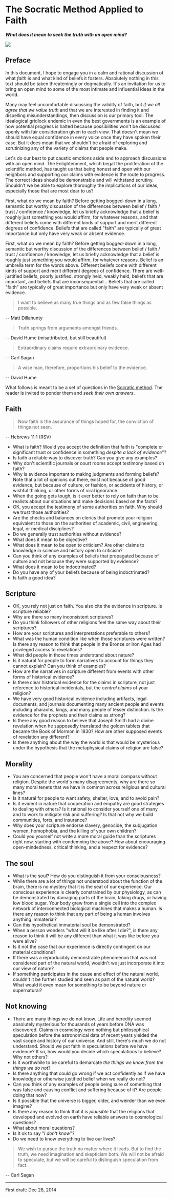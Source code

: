 The Socratic Method Applied to Faith
================================================================================

**_What does it mean to seek the truth with an open mind?_**


![](img/socrates-teaching.jpg)


Preface
--------------------------------------------------------------------------------

In this document, I hope to engage you in a calm and rational discussion
of what *faith* is and what kind of beliefs it fosters.
Absolutely nothing in this text should be taken threateningly or dogmatically.
It's an invitation for us to bring an open mind to some of the most intimate
and influential ideas in the world.

Many may feel uncomfortable discussing the validity of faith,
but *if we all agree that we value truth*
and that we are interested in
finding it and dispelling misunderstandings,
then discussion is our primary tool.
The idealogical gridlock endemic in even the best governments is an example of how
potential progress is halted because possibilities won't be discussed openly
with fair consideration given to each view.  That doesn't mean we should
have equal confidence in every voice once they have spoken their case.
But it does mean that we shouldn't be afraid of exploring and scrutinizing
any of the variety of claims that people make.

Let's do our best to put caustic emotions aside and to approach discussions
with an open mind.
The Enlightenment, which begat the proliferation of the scientific method, has taught us that being
honest and open with our neighbors and supporting our claims with evidence is the route to progress.
The correct ideas should be demonstrable and will withstand scrutiny.
Shouldn't we be able to explore thoroughly the implications of our
ideas, especially those that are most dear to us?

First, what do we mean by faith? Before getting bogged-down in a long, semantic
but worthy discussion of the differences between
belief / faith / trust / confidence / knowledge,
let us briefly acknowledge that a belief is roughly just something you would affirm,
for whatever reasons,
and that different beliefs come with different kinds of support and merit
different degrees of confidence.
Beliefs that are called "faith" are typically of great importance
but only have very weak or absent evidence.

First, what do we mean by faith? Before getting bogged-down in a long,
semantic but worthy discussion of the differences between
belief / faith / trust / confidence / knowledge,
let us briefly acknowledge that a belief is roughly just something
you would affirm, for whatever reasons.
Belief is an umbrella term for the words above.
Different beliefs come with different kinds of support
and merit different degrees of confidence.
There are well-justified beliefs, poorly justified,
strongly held, weakly held, beliefs that are important,
and beliefs that are inconsequential...
Beliefs that are called "faith" are typically of
great importance but only have very weak or absent evidence.

>   I want to believe as many true things and as few false things as possible.

-- Matt Dillahunty

>   Truth springs from arguments amongst friends.

-- David Hume (misattributed, but still beautiful)

>   Extraordinary claims require extraordinary evidence.

-- Carl Sagan

>   A wise man, therefore, proportions his belief to the evidence.

-- David Hume


What follows is meant to be a set of questions in the
[Socratic method](https://en.wikipedia.org/wiki/Socratic_method).
The reader is invited to ponder them and *seek their own answers*.


Faith
--------------------------------------------------------------------------------

>   Now faith is the assurance of things hoped for,
>   the conviction of things not seen.

-- Hebrews 11:1 (RSV)


-   What is faith?  Would you accept the definition that faith is
    "complete or significant trust or confidence in something *despite a lack of evidence*"?
-   Is faith a reliable way to discover truth?  Can you give any examples?
-   Why don't scientific journals or court rooms accept testimony based on faith?
-   Why is evidence important to making judgments and forming beliefs?
    Note that a lot of opinions out there, exist not because of good evidence,
    but because of culture, or fashion, or accidents of history, or wishful thinking,
    or other forms of viral ignorance. 
-   When the going gets tough, is it ever better to rely on faith than to
    be realists about our situations and make decisions based on the facts?
-   OK, you accept the testimony of some authorities on faith.
    Why should we trust those authorities?
-   Are the checks and balances on clerics that promote your religion
    equivalent to those on the authorities of academic, civil, engineering,
    legal, or medical disciplines?
-   Do we generally trust authorities without evidence?
-   What does it mean to be objective?
-   What does it mean to be open to criticism?
    Are other claims to knowledge in science and history open to criticism?
-   Can you think of any examples of beliefs that propagated because of
    culture and not because they were supported by evidence?
-   What does it mean to be indoctrinated?
-   Do you have any of your beliefs because of being indoctrinated?
-   Is faith a good idea?


Scripture
--------------------------------------------------------------------------------

-   OK, you rely not just on faith. You also cite the evidence in scripture.
    Is scripture reliable?
-   Why are there so many inconsistent scriptures?
-   Do you think followers of other religions feel the same way about their scriptures?
-   How are your scriptures and interpretations preferable to others?
-   What was the human condition like when those scriptures were written?
    Is there any reason to think that people in the Bronze or Iron Ages had
    privileged access to revelations?
-   What did people in those times understand about nature?
-   Is it natural for people to form narratives to account for things they cannot explain? 
    Can you think of examples?
-   How are the narratives in scripture different from events with other forms of historical evidence?
-   Is there clear historical evidence for the claims in scripture,
    not just reference to historical incidentals, but the *central claims* of your religion?
-   We have very good historical evidence including artifacts, legal documents, and journals
    documenting many ancient people and events including pharaohs, kings, and
    many people of lesser distinction.  Is the evidence for the prophets and
    their claims as strong?
-   Is there any good reason to believe that Joseph Smith had a divine revelation
    when he supposedly translated the golden tablets that became the Book of Mormon
    in 1830?  How are other supposed events of revelation any different?
-   Is there anything about the way the world is that would be mysterious
    under the hypothesis that the metaphysical claims of religion are false?


Morality
--------------------------------------------------------------------------------

-   You are concerned that people won't have a moral compass without religion.
    Despite the world's many disagreements, why are there so many moral tenets
    that we have in common across religious and cultural lines?
-   Is it natural for people to want safety, shelter, love, and to avoid pain?
-   Is it evident in nature that cooperation and empathy are good strategies
    to dealing with others?  Is it rational to consider yourself one of many and to work to
    mitigate risk and suffering?  Is that not why we build communities, forts, and insurance?
-   Why does your scripture endorse slavery, genocide, the subjugation women, homophobia,
    and the killing of your own children?
-   Could you yourself not write a more moral guide than the scriptures right now,
    starting with condemning the above?
    How about encouraging open-mindedness, critical thinking, and a respect for evidence?


The soul
--------------------------------------------------------------------------------

-   What is the soul?  How do you distinguish it from your consciousness?
-   While there are a lot of things not understood about the function of the brain,
    there is no mystery that it is the seat of our experience.
    Our conscious experience is clearly constrained by our physiology,
    as can be demonstrated by damaging parts of the brain, taking drugs,
    or having low blood sugar.  Your body grew from a single cell into the
    complex network of interconnected biological machines that makes a human.
    Is there any reason to think that any part of being a human involves anything
    immaterial?
-   Can this hypothetical immaterial soul be demonstrated?
-   When a person wonders "what will it be like after I die?",
    is there any reason to think it will be any different than what it was like
    before you were alive?
-   Is it not the case that our experience is directly contingent on our material
    conditions?
-   If there was a reproducibly demonstrable phenomenon that was not considered part of
    the natural world, wouldn't we just incorporate it into our view of nature?
-   If something participates in the cause and effect of the natural world,
    couldn't it be further studied and seen as part of the natural world?
    What would it even mean for something to be beyond nature or supernatural?


Not knowing
--------------------------------------------------------------------------------

-   There are many things we do not know.  Life and heredity seemed absolutely
    mysterious for thousands of years before DNA was discovered.
    Claims in cosmology were nothing but philosophical speculation before the
    astronomical data of recent years yielded the vast scope and history of our universe.
    And still, there's much we do not understand.
    Should we put faith in speculations before we have evidence?
    If so, how would you decide which speculations to believe?  Why not others?
-   Is it worthwhile to be careful to demarcate
    *the things we know from the things we do not*?
-   Is there anything that could go wrong if we act confidently as if we have
    knowledge or otherwise justified belief when we really do not?
-   Can you think of any examples of people being sure of something that was
    false and causing conflict and suffering because of it?
    Are people doing that now?
-   Is it possible that the universe is bigger, older, and weirder than we even imagine?
-   Is there any reason to think that it is *plausible* that the religions
    that developed and evolved on earth have reliable answers to cosmological
    questions?
-   What about moral questions?
-   Is it ok to say "*I don't know*"?
-   Do we need to know everything to live our lives?


>   We wish to pursue the truth no matter where it leads. But to find the truth,
>   we need imagination and skepticism both. We will not be afraid to speculate,
>   but we will be careful to distinguish speculation from fact.

-- Carl Sagan


--------------------------------------------------------------------------------

First draft: Dec 28, 2014


